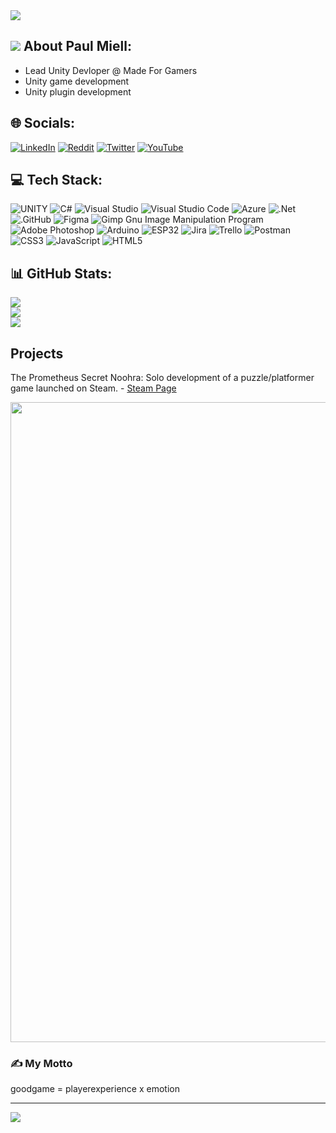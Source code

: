 <img src="https://media.licdn.com/dms/image/C4D16AQGPXJ6_yUmfHA/profile-displaybackgroundimage-shrink_350_1400/0/1668856157028?e=1678924800&v=beta&t=njhPE94ZiCEl1R9Aqo4q1xqlUPzlOOWr6gRa7U4k1XM">

##  <img src="https://skillicons.dev/icons?i=unity" /> About Paul Miell:
* Lead Unity Devloper @ Made For Gamers<br>
* Unity game development<br>
* Unity plugin development

## 🌐 Socials:
[![LinkedIn](https://img.shields.io/badge/LinkedIn-%230077B5.svg?logo=linkedin&logoColor=white)](https://linkedin.com/in/miell) [![Reddit](https://img.shields.io/badge/Reddit-%23FF4500.svg?logo=Reddit&logoColor=white)](https://reddit.com/user/paxron777) [![Twitter](https://img.shields.io/badge/Twitter-%231DA1F2.svg?logo=Twitter&logoColor=white)](https://twitter.com/paxron7) [![YouTube](https://img.shields.io/badge/YouTube-%23FF0000.svg?logo=YouTube&logoColor=white)](https://youtube.com/@paulmiell) 

## 💻 Tech Stack:
![UNITY](https://img.shields.io/badge/-Unity-000000.svg?style=for-the-badge&logo=unity&logoColor=white) ![C#](https://img.shields.io/badge/c%23-%23239120.svg?style=for-the-badge&logo=c-sharp&logoColor=white) ![Visual Studio](https://img.shields.io/badge/Visual%20Studio-0078d7.svg?style=for-the-badge&logo=visual-studio-code&logoColor=white) ![Visual Studio Code](https://img.shields.io/badge/Visual%20Studio%20Code-0078d7.svg?style=for-the-badge&logo=visual-studio-code&logoColor=white) ![Azure](https://img.shields.io/badge/azure-%230072C6.svg?style=for-the-badge&logo=azure-devops&logoColor=white) ![.Net](https://img.shields.io/badge/.NET-5C2D91?style=for-the-badge&logo=.net&logoColor=white) ![.GitHub](https://img.shields.io/badge/GitHub-181717?style=for-the-badge&logo=github&logoColor=white)	![Figma](https://img.shields.io/badge/figma-%23F24E1E.svg?style=for-the-badge&logo=figma&logoColor=white) ![Gimp Gnu Image Manipulation Program](https://img.shields.io/badge/Gimp-657D8B?style=for-the-badge&logo=gimp&logoColor=FFFFFF) ![Adobe Photoshop](https://img.shields.io/badge/adobephotoshop-%2331A8FF.svg?style=for-the-badge&logo=adobephotoshop&logoColor=white) ![Arduino](https://img.shields.io/badge/-Arduino-00979D?style=for-the-badge&logo=Arduino&logoColor=white)  ![ESP32](https://img.shields.io/badge/-ESP32-orange?style=for-the-badge&logo=appveyor) ![Jira](https://img.shields.io/badge/jira-%230A0FFF.svg?style=for-the-badge&logo=jira&logoColor=white) ![Trello](https://img.shields.io/badge/Trello-%23026AA7.svg?style=for-the-badge&logo=Trello&logoColor=white) ![Postman](https://img.shields.io/badge/Postman-FF6C37?style=for-the-badge&logo=postman&logoColor=white) ![CSS3](https://img.shields.io/badge/css3-%231572B6.svg?style=for-the-badge&logo=css3&logoColor=white) ![JavaScript](https://img.shields.io/badge/javascript-%23323330.svg?style=for-the-badge&logo=javascript&logoColor=%23F7DF1E) ![HTML5](https://img.shields.io/badge/html5-%23E34F26.svg?style=for-the-badge&logo=html5&logoColor=white)

## 📊 GitHub Stats:
![](https://github-readme-streak-stats.herokuapp.com/?user=paxron777&theme=highcontrast&hide_border=true)<br/>
![](https://api.githubtrends.io/user/svg/PaxRon777/repos?time_range=one_year&loc_metric=changed&theme=dark)<br/>
![](https://github-readme-stats.vercel.app/api?username=paxron777)

## Projects
The Prometheus Secret Noohra: Solo development of a puzzle/platformer game launched on Steam. - 
[Steam Page](https://store.steampowered.com/app/936210/The_Prometheus_Secret_Noohra)

<p align="left"> <a href="https://store.steampowered.com/app/936210/The_Prometheus_Secret_Noohra" target="_blank"><img src="https://ahavah.azurewebsites.net/images/prometheusflashscreenwebsite.jpg" style="width:1024px;"></a> </p>

### ✍️ My Motto
goodgame = playerexperience x emotion

---
[![](https://visitcount.itsvg.in/api?id=paxron777&icon=2&color=0)](https://visitcount.itsvg.in)

<!-- Proudly created with GPRM ( https://gprm.itsvg.in ) -->
